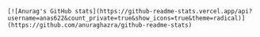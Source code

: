 

    [![Anurag's GitHub stats](https://github-readme-stats.vercel.app/api?username=anas622&count_private=true&show_icons=true&theme=radical)](https://github.com/anuraghazra/github-readme-stats)
